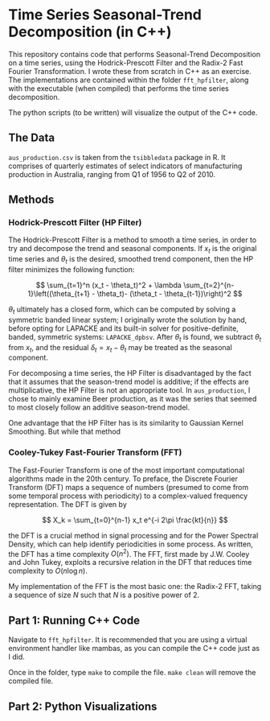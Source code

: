 # Time Series Seasonal-Trend Decomposition (in C++)

This repository contains code that performs Seasonal-Trend Decomposition on a time series, using the Hodrick-Prescott Filter and the Radix-2 Fast Fourier Transformation. I wrote these from scratch in C++ as an exercise. The implementations are contained within the folder `fft_hpfilter`, along with the executable (when compiled) that performs the time series decomposition.

The python scripts (to be written) will visualize the output of the C++ code.

## The Data

`aus_production.csv` is taken from the `tsibbledata` package in R. It comprises of quarterly estimates of select indicators of manufacturing production in Australia, ranging from Q1 of 1956 to Q2 of 2010. 

## Methods

### Hodrick-Prescott Filter (HP Filter)

The Hodrick-Prescott Filter is a method to smooth a time series, in order to try and decompose the trend and seasonal components. If $x_t$ is the original time series and $\theta_t$ is the desired, smoothed trend component, then the HP filter minimizes the following function:

$$
\sum_{t=1}^n (x_t - \theta_t)^2 + \lambda \sum_{t=2}^{n-1}\left((\theta_{t+1} - \theta_t)- (\theta_t - \theta_{t-1})\right)^2
$$

$\theta_t$ ultimately has a closed form, which can be computed by solving a symmetric banded linear system; I originally wrote the solution by hand, before opting for LAPACKE and its built-in solver for positive-definite, banded, symmetric systems: `LAPACKE_dpbsv`. After $\theta_t$ is found, we subtract $\theta_t$ from $x_t$, and the residual $\delta_t = x_t - \theta_t$ may be treated as the seasonal component.

For decomposing a time series, the HP Filter is disadvantaged by the fact that it assumes that the season-trend model is additive; if the effects are multiplicative, the HP Filter is not an appropriate tool. In `aus_production`, I chose to mainly examine Beer production, as it was the series that seemed to most closely follow an additive season-trend model. 

One advantage that the HP Filter has is its similarity to Gaussian Kernel Smoothing. But while that method 

### Cooley-Tukey Fast-Fourier Transform (FFT)

The Fast-Fourier Transform is one of the most important computational algorithms made in the 20th century. To preface, the Discrete Fourier Transform (DFT) maps a sequence of numbers (presumed to come from some temporal process with periodicity) to a complex-valued frequency representation. The DFT is given by

$$
    X_k = \sum_{t=0}^{n-1} x_t e^{-i 2\pi \frac{kt}{n}}
$$

the DFT is a crucial method in signal processing and for the Power Spectral Density, which can help identify periodicities in some process. As written, the DFT has a time complexity $O(n^2)$. The FFT, first made by J.W. Cooley and John Tukey, exploits a recursive relation in the DFT that reduces time complexity to $O(n\log n)$. 

My implementation of the FFT is the most basic one: the Radix-2 FFT, taking a sequence of size $N$ such that $N$ is a positive power of 2.


## Part 1: Running C++ Code

Navigate to `fft_hpfilter`. It is recommended that you are using a virtual environment handler like mambas, as you can compile the C++ code just as I did. 

Once in the folder, type `make` to compile the file. `make clean` will remove the compiled file.

## Part 2: Python Visualizations

